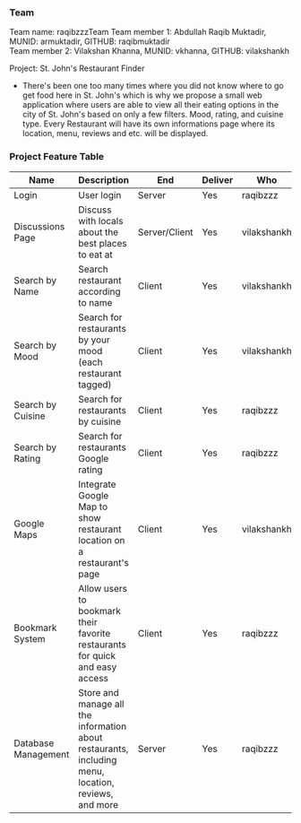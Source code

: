 ### Team

Team name: raqibzzzTeam
Team member 1: Abdullah Raqib Muktadir, MUNID: armuktadir, GITHUB: raqibmuktadir  
Team member 2: Vilakshan Khanna, MUNID: vkhanna, GITHUB: vilakshankh

Project: St. John's Restaurant Finder
* There's been one too many times where you did not know where to go get food here in St. John's which is why we propose a small web application where users are able to view all their eating options in the city of St. John's based on only a few filters. Mood, rating, and cuisine type. Every Restaurant will have its own informations page where its location, menu, reviews and etc. will be displayed.

### Project Feature Table

|Name|Description|End|Deliver|Who|
|-----|-----|-----|-----|-----|
|Login|User login|Server|Yes|raqibzzz
|Discussions Page|Discuss with locals about the best places to eat at|Server/Client|Yes|vilakshankh
|Search by Name|Search restaurant according to name|Client|Yes|vilakshankh
|Search by Mood|Search for restaurants by your mood (each restaurant tagged)|Client|Yes|vilakshankh
|Search by Cuisine|Search for restaurants by cuisine|Client|Yes|raqibzzz
|Search by Rating|Search for restaurants Google rating|Client|Yes|raqibzzz
|Google Maps|Integrate Google Map to show restaurant location on a restaurant's page|Client|Yes|vilakshankh
|Bookmark System|	Allow users to bookmark their favorite restaurants for quick and easy access|	Client|	Yes|	raqibzzz
|Database Management|	Store and manage all the information about restaurants, including menu, location, reviews, and more|	Server|	Yes| raqibzzz|
